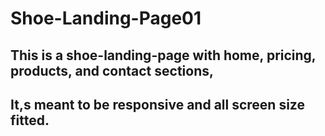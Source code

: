 # Shoe-Landing-Page01

## This is a shoe-landing-page with home, pricing, products, and contact sections,

## It,s meant to be responsive and all screen size fitted.
